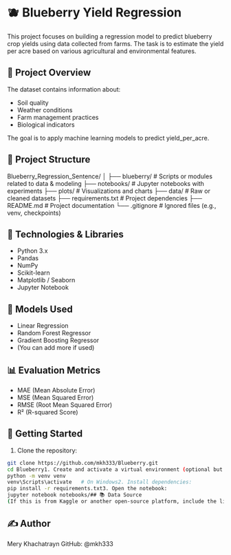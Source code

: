 # 🫐 Blueberry Yield Regression

This project focuses on building a regression model to predict blueberry crop yields using data collected from farms. The task is to estimate the yield per acre based on various agricultural and environmental features.

## 📌 Project Overview

The dataset contains information about:
- Soil quality
- Weather conditions
- Farm management practices
- Biological indicators

The goal is to apply machine learning models to predict yield_per_acre.

## 📁 Project Structure

Blueberry_Regression_Sentence/
│
├── blueberry/ # Scripts or modules related to data & modeling
├── notebooks/ # Jupyter notebooks with experiments
├── plots/ # Visualizations and charts
├── data/ # Raw or cleaned datasets
├── requirements.txt # Project dependencies
├── README.md # Project documentation
└── .gitignore # Ignored files (e.g., venv, checkpoints)


## 🔧 Technologies & Libraries

- Python 3.x
- Pandas
- NumPy
- Scikit-learn
- Matplotlib / Seaborn
- Jupyter Notebook

## 🤖 Models Used

- Linear Regression
- Random Forest Regressor
- Gradient Boosting Regressor
- (You can add more if used)

## 📊 Evaluation Metrics

- MAE (Mean Absolute Error)
- MSE (Mean Squared Error)
- RMSE (Root Mean Squared Error)
- R² (R-squared Score)

## 🚀 Getting Started

1. Clone the repository:
```bash
git clone https://github.com/mkh333/Blueberry.git
cd Blueberry1. Create and activate a virtual environment (optional but recommended):
python -m venv venv
venv\Scripts\activate   # On Windows2. Install dependencies:
pip install -r requirements.txt3. Open the notebook:
jupyter notebook notebooks/## 📚 Data Source
(If this is from Kaggle or another open-source platform, include the link here)
```

## ✍️ Author
Mery Khachatrayn
GitHub: @mkh333
